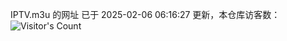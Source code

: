 IPTV.m3u 的网址 已于 2025-02-06 06:16:27 更新，本仓库访客数：![Visitor's Count](https://profile-counter.glitch.me/hero1898_tv/count.svg)

